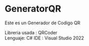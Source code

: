 # GeneratorQR

Este es un Generador de Codigo QR 

Libreria usada : QRCoder  
Lenguaje: C# 
IDE : Visual Studio 2022 
